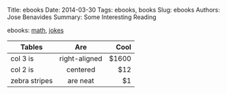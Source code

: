 Title: ebooks
Date: 2014-03-30 
Tags: ebooks, books
Slug: ebooks
Authors: Jose Benavides
Summary: Some Interesting Reading 

ebooks: [math]({static}/static/ebook_math/16713-h.htm), [jokes]({static}/static/ebook_jokes/21084-h.htm)  

| Tables        | Are           | Cool  | 
| ------------- |:-------------:| -----:|
| col 3 is      | right-aligned | $1600 |
| col 2 is      | centered      |   $12 |
| zebra stripes | are neat      |    $1 |

